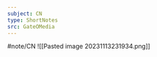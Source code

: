 ```yaml
---
subject: CN
type: ShortNotes
src: GateOMedia
---
```

#note/CN 
![[Pasted image 20231113231934.png]]

